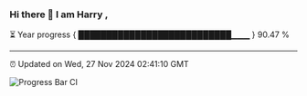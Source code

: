 ### Hi there 👋 I am Harry , 

⏳ Year progress { ███████████████████████████▁▁▁ } 90.47 %

---

⏰ Updated on Wed, 27 Nov 2024 02:41:10 GMT

![Progress Bar CI](https://github.com/duykhang68/duykhang68/workflows/Progress%20Bar%20CI/badge.svg)
